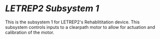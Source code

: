 # _LETREP2 Subsystem 1_
This is the subsystem 1 for LETREP2's Rehablititation device. This subsystem controls inputs to a clearpath motor to allow for actuation and calibration of the motor. 